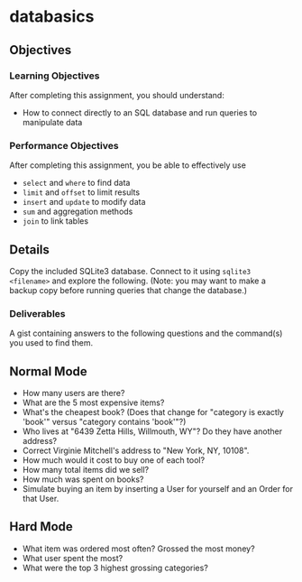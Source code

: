 # databasics

## Objectives

### Learning Objectives

After completing this assignment, you should understand:

* How to connect directly to an SQL database and run queries to manipulate data

### Performance Objectives

After completing this assignment, you be able to effectively use

* `select` and `where` to find data
* `limit` and `offset` to limit results
* `insert` and `update` to modify data
* `sum` and aggregation methods
* `join` to link tables

## Details

Copy the included SQLite3 database. Connect to it using `sqlite3 <filename>` and explore the following. (Note: you may want to make a backup copy before running queries that change the database.)

### Deliverables

A gist containing answers to the following questions and the command(s) you used to find them.

## Normal Mode

* How many users are there?
* What are the 5 most expensive items?
* What's the cheapest book? (Does that change for "category is exactly 'book'" versus "category contains 'book'"?)
* Who lives at "6439 Zetta Hills, Willmouth, WY"? Do they have another address?
* Correct Virginie Mitchell's address to "New York, NY, 10108".
* How much would it cost to buy one of each tool?
* How many total items did we sell?
* How much was spent on books?
* Simulate buying an item by inserting a User for yourself and an Order for that User.

## Hard Mode

* What item was ordered most often? Grossed the most money?
* What user spent the most?
* What were the top 3 highest grossing categories?
